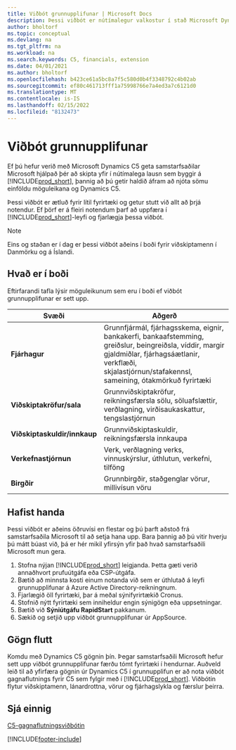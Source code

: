 ```yaml
---
title: Viðbót grunnupplifunar | Microsoft Docs
description: Þessi viðbót er nútímalegur valkostur í stað Microsoft Dynamics C5.
author: bholtorf
ms.topic: conceptual
ms.devlang: na
ms.tgt_pltfrm: na
ms.workload: na
ms.search.keywords: C5, financials, extension
ms.date: 04/01/2021
ms.author: bholtorf
ms.openlocfilehash: b423ce61a5bc8a7f5c580d0b4f3348792c4b02ab
ms.sourcegitcommit: ef80c461713fff1a75998766e7a4ed3a7c6121d0
ms.translationtype: MT
ms.contentlocale: is-IS
ms.lasthandoff: 02/15/2022
ms.locfileid: "8132473"
---
```

# <a name="the-basic-experience-extension"></a>Viðbót grunnupplifunar
Ef þú hefur verið með Microsoft Dynamics C5 geta samstarfsaðilar Microsoft hjálpað þér að skipta yfir í nútímalega lausn sem byggir á [!INCLUDE[prod_short](includes/prod_short.md)], þannig að þú getir haldið áfram að njóta sömu einföldu möguleikana og Dynamics C5.

Þessi viðbót er ætluð fyrir lítil fyrirtæki og getur stutt við allt að þrjá notendur. Ef þörf er á fleiri notendum þarf að uppfæra í [!INCLUDE[prod_short](includes/prod_short.md)]-leyfi og fjarlægja þessa viðbót.

> [!NOTE]
> Eins og staðan er í dag er þessi viðbót aðeins í boði fyrir viðskiptamenn í Danmörku og á Íslandi. 

## <a name="whats-available"></a>Hvað er í boði
Eftirfarandi tafla lýsir möguleikunum sem eru í boði ef viðbót grunnupplifunar er sett upp.

|Svæði  |Aðgerð  |
|---------|---------|
|**Fjárhagur** |Grunnfjármál, fjárhagsskema, eignir, bankakerfi, bankaafstemming, greiðslur, beingreiðsla, víddir, margir gjaldmiðlar, fjárhagsáætlanir, verkflæði, skjalastjórnun/stafakennsl, sameining, ótakmörkuð fyrirtæki|
|**Viðskiptakröfur/sala** |Grunnviðskiptakröfur, reikningsfærsla sölu, söluafslættir, verðlagning, virðisaukaskattur, tengslastjórnun |
|**Viðskiptaskuldir/innkaup** |Grunnviðskiptaskuldir, reikningsfærsla innkaupa |
|**Verkefnastjórnun** |Verk, verðlagning verks, vinnuskýrslur, úthlutun, verkefni, tilföng |
|**Birgðir** |Grunnbirgðir, staðgenglar vörur, millivísun vöru |

## <a name="getting-started"></a>Hafist handa
Þessi viðbót er aðeins öðruvísi en flestar og þú þarft aðstoð frá samstarfsaðila Microsoft til að setja hana upp. Bara þannig að þú vitir hverju þú mátt búast við, þá er hér mikil yfirsýn yfir það hvað samstarfsaðili Microsoft mun gera.

1. Stofna nýjan [!INCLUDE[prod_short](includes/prod_short.md)] leigjanda. Þetta gæti verið annaðhvort prufuútgáfa eða CSP-útgáfa.
2. Bætið að minnsta kosti einum notanda við sem er úthlutað á leyfi grunnupplifunar á Azure Active Directory-reikningnum.
3. Fjarlægið öll fyrirtæki, þar á meðal sýnifyrirtækið Cronus.
4. Stofnið nýtt fyrirtæki sem inniheldur engin sýnigögn eða uppsetningar.
5. Bætið við **Sýniútgáfu RapidStart** pakkanum. <!--what does the pockage contain?-->
6. Sækið og setjið upp viðbót grunnupplifunar úr AppSource.

## <a name="migrating-data"></a>Gögn flutt
Komdu með Dynamics C5 gögnin þín. Þegar samstarfsaðili Microsoft hefur sett upp viðbót grunnupplifunar færðu tómt fyrirtæki í hendurnar. Auðveld leið til að yfirfæra gögnin úr Dynamics C5 í grunnupplifun er að nota viðbót gagnaflutnings fyrir C5 sem fylgir með í [!INCLUDE[prod_short](includes/prod_short.md)]. Viðbótin flytur viðskiptamenn, lánardrottna, vörur og fjárhagslykla og færslur þeirra.

## <a name="see-also"></a>Sjá einnig
[C5-gagnaflutningsviðbótin](ui-extensions-c5-data-migration.md)

[!INCLUDE[footer-include](includes/footer-banner.md)]